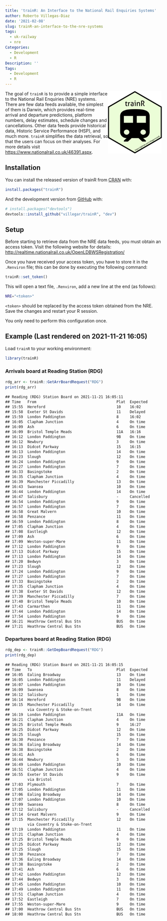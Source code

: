 ```yaml
---
title: 'trainR: An Interface to the National Rail Enquiries Systems'
author: Roberto Villegas-Diaz
date: '2021-02-08'
slug: trainR-an-interface-to-the-nre-systems
tags:
  - uk-railway
  - nre
Categories:
  - Development
  - R
Description: ''
Tags:
  - Development
  - R
---
```


<img src="https://raw.githubusercontent.com/villegar/trainR/main/inst/images/logo.png" alt="logo" align="right" height=200px/>

The goal of `trainR` is to provide a simple interface to the 
National Rail Enquiries (NRE) systems. There are few data feeds 
available, the simplest of them is Darwin, which provides real-time 
arrival and departure predictions, platform numbers, delay estimates, 
schedule changes and cancellations. Other data feeds provide historical 
data, Historic Service Performance (HSP), and much more. `trainR` 
simplifies the data retrieval, so that the users can focus on their 
analyses. For more details visit 
https://www.nationalrail.co.uk/46391.aspx.

## Installation

You can install the released version of trainR from [CRAN](https://CRAN.R-project.org) with:

``` r
install.packages("trainR")
```

And the development version from [GitHub](https://github.com/) with:

``` r
# install.packages("devtools")
devtools::install_github("villegar/trainR", "dev")
```

## Setup
Before starting to retrieve data from the NRE data feeds, you must obtain an access token. 
Visit the following website for details: http://realtime.nationalrail.co.uk/OpenLDBWSRegistration/

Once you have received your access token, you have to store it in the `.Renviron` file; this can be 
done by executing the following command:


```r
trainR::set_token()
```

This will open a text file, `.Renviron`, add a new line at the end (as follows):

```bash
NRE="<token>"
```

`<token>` should be replaced by the access token obtained from the NRE. Save the changes and restart 
your R session.

You only need to perform this configuration once.

## Example (Last rendered on 2021-11-21 16:05)

Load `trainR` to your working environment:

```r
library(trainR)
```

### Arrivals board at Reading Station (RDG)


```r
rdg_arr <- trainR::GetArrBoardRequest("RDG")
print(rdg_arr)
```

```
## Reading (RDG) Station Board on 2021-11-21 16:05:11
## Time   From                                    Plat  Expected
## 15:55  Hereford                                10    16:02
## 15:58  Exeter St Davids                        11    Delayed
## 15:59  London Paddington                       8     16:02
## 16:05  Clapham Junction                        4     On time
## 16:09  Ash                                     6     On time
## 16:09  Bristol Temple Meads                    11A   16:16
## 16:12  London Paddington                       9B    On time
## 16:12  Newbury                                 3     On time
## 16:13  Didcot Parkway                          15    16:15
## 16:13  London Paddington                       14    On time
## 16:23  Slough                                  12    On time
## 16:24  London Paddington                       9     On time
## 16:27  London Paddington                       7     On time
## 16:33  Basingstoke                             2     On time
## 16:35  Clapham Junction                        4     On time
## 16:39  Manchester Piccadilly                   13    On time
## 16:43  Swansea                                 10    On time
## 16:44  London Paddington                       14    On time
## 16:47  Salisbury                               -     Cancelled
## 16:54  London Paddington                       9     On time
## 16:57  London Paddington                       7     On time
## 16:58  Great Malvern                           10    On time
## 16:58  Penzance                                11    On time
## 16:59  London Paddington                       8     On time
## 17:05  Clapham Junction                        4     On time
## 17:08  Eastleigh                               12    On time
## 17:09  Ash                                     6     On time
## 17:09  Weston-super-Mare                       11    On time
## 17:12  London Paddington                       9     On time
## 17:13  Didcot Parkway                          15    On time
## 17:13  London Paddington                       14    On time
## 17:20  Bedwyn                                  3     On time
## 17:23  Slough                                  12    On time
## 17:24  London Paddington                       9     On time
## 17:27  London Paddington                       7     On time
## 17:33  Basingstoke                             2     On time
## 17:35  Clapham Junction                        4     On time
## 17:38  Exeter St Davids                        12    On time
## 17:39  Manchester Piccadilly                   7     On time
## 17:40  Bristol Temple Meads                    10    On time
## 17:43  Carmarthen                              11    On time
## 17:44  London Paddington                       14    On time
## 17:54  London Paddington                       9     On time
## 16:21  Heathrow Central Bus Stn                BUS   On time
## 17:21  Heathrow Central Bus Stn                BUS   On time
```

### Departures board at Reading Station (RDG)


```r
rdg_dep <- trainR::GetDepBoardRequest("RDG")
print(rdg_dep)
```

```
## Reading (RDG) Station Board on 2021-11-21 16:05:15
## Time   To                                      Plat  Expected
## 16:05  Ealing Broadway                         13    On time
## 16:05  London Paddington                       11    Delayed
## 16:07  London Paddington                       10    On time
## 16:09  Swansea                                 8     On time
## 16:12  Salisbury                               1     On time
## 16:14  Hereford                                9B    On time
## 16:15  Manchester Piccadilly                   14    On time
##        via Coventry & Stoke-on-Trent           
## 16:19  London Paddington                       11A   On time
## 16:21  Clapham Junction                        4     On time
## 16:25  Bristol Temple Meads                    9     16:27
## 16:25  Didcot Parkway                          12    On time
## 16:25  Slough                                  15    On time
## 16:30  Penzance                                7     On time
## 16:36  Ealing Broadway                         14    On time
## 16:38  Basingstoke                             2     On time
## 16:41  Ash                                     6     On time
## 16:44  Newbury                                 3     On time
## 16:49  London Paddington                       10    On time
## 16:51  Clapham Junction                        4     On time
## 16:55  Exeter St Davids                        9     On time
##        via Bristol                             
## 17:03  Plymouth                                7     On time
## 17:05  London Paddington                       11    On time
## 17:06  Ealing Broadway                         14    On time
## 17:07  London Paddington                       10    On time
## 17:09  Swansea                                 8     On time
## 17:12  Salisbury                               -     Cancelled
## 17:14  Great Malvern                           9     On time
## 17:15  Manchester Piccadilly                   12    On time
##        via Coventry & Stoke-on-Trent           
## 17:19  London Paddington                       11    On time
## 17:21  Clapham Junction                        4     On time
## 17:25  Bristol Temple Meads                    9     On time
## 17:25  Didcot Parkway                          12    On time
## 17:25  Slough                                  15    On time
## 17:30  Penzance                                7     On time
## 17:36  Ealing Broadway                         14    On time
## 17:38  Basingstoke                             2     On time
## 17:41  Ash                                     6     On time
## 17:42  London Paddington                       12    On time
## 17:44  Bedwyn                                  3     On time
## 17:45  London Paddington                       10    On time
## 17:49  London Paddington                       11    On time
## 17:51  Clapham Junction                        4     On time
## 17:52  Eastleigh                               7     On time
## 17:55  Weston-super-Mare                       9     On time
## 17:00  Heathrow Central Bus Stn                BUS   On time
## 18:00  Heathrow Central Bus Stn                BUS   On time
```
